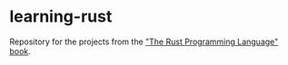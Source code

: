 # learning-rust
Repository for the projects from the ["The Rust Programming Language" book](https://github.com/rust-lang/book). 
